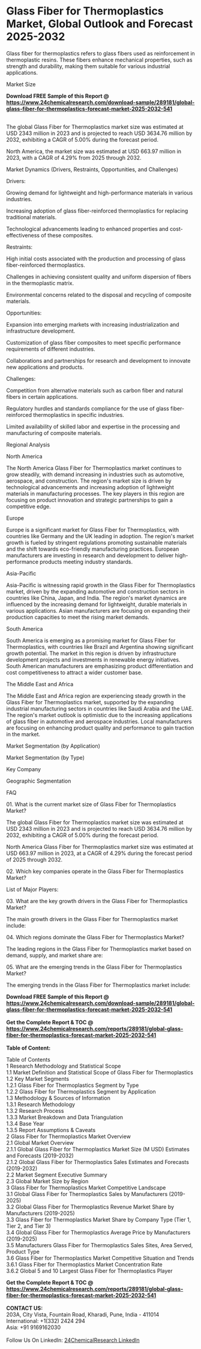 <h1>Glass Fiber for Thermoplastics Market, Global Outlook and Forecast 2025-2032</h1><p>Glass fiber for thermoplastics refers to glass fibers used as reinforcement in thermoplastic resins. These fibers enhance mechanical properties, such as strength and durability, making them suitable for various industrial applications.</p><p>
</p><p>
Market Size</p><div><b>Download FREE Sample of this Report @ 
            <a href="https://www.24chemicalresearch.com/download-sample/289181/global-glass-fiber-for-thermoplastics-forecast-market-2025-2032-541">
            https://www.24chemicalresearch.com/download-sample/289181/global-glass-fiber-for-thermoplastics-forecast-market-2025-2032-541</a></b></div><br><p>
</p><p>The global Glass Fiber for Thermoplastics market size was estimated at USD 2343 million in 2023 and is projected to reach USD 3634.76 million by 2032, exhibiting a CAGR of 5.00% during the forecast period.</p><p>
</p><p>North America, the market size was estimated at USD 663.97 million in 2023, with a CAGR of 4.29% from 2025 through 2032.</p><p>
Market Dynamics (Drivers, Restraints, Opportunities, and Challenges)</p><p>
Drivers:</p><p>
</p><p>Growing demand for lightweight and high-performance materials in various industries.</p><p>Increasing adoption of glass fiber-reinforced thermoplastics for replacing traditional materials.</p><p>Technological advancements leading to enhanced properties and cost-effectiveness of these composites.</p><p>
Restraints:</p><p>
</p><p>High initial costs associated with the production and processing of glass fiber-reinforced thermoplastics.</p><p>Challenges in achieving consistent quality and uniform dispersion of fibers in the thermoplastic matrix.</p><p>Environmental concerns related to the disposal and recycling of composite materials.</p><p>
Opportunities:</p><p>
</p><p>Expansion into emerging markets with increasing industrialization and infrastructure development.</p><p>Customization of glass fiber composites to meet specific performance requirements of different industries.</p><p>Collaborations and partnerships for research and development to innovate new applications and products.</p><p>
Challenges:</p><p>
</p><p>Competition from alternative materials such as carbon fiber and natural fibers in certain applications.</p><p>Regulatory hurdles and standards compliance for the use of glass fiber-reinforced thermoplastics in specific industries.</p><p>Limited availability of skilled labor and expertise in the processing and manufacturing of composite materials.</p><p>
Regional Analysis</p><p>
North America</p><p>
</p><p>The North America Glass Fiber for Thermoplastics market continues to grow steadily, with demand increasing in industries such as automotive, aerospace, and construction. The region's market size is driven by technological advancements and increasing adoption of lightweight materials in manufacturing processes. The key players in this region are focusing on product innovation and strategic partnerships to gain a competitive edge.</p><p>
Europe</p><p>
</p><p>Europe is a significant market for Glass Fiber for Thermoplastics, with countries like Germany and the UK leading in adoption. The region's market growth is fueled by stringent regulations promoting sustainable materials and the shift towards eco-friendly manufacturing practices. European manufacturers are investing in research and development to deliver high-performance products meeting industry standards.</p><p>
Asia-Pacific</p><p>
</p><p>Asia-Pacific is witnessing rapid growth in the Glass Fiber for Thermoplastics market, driven by the expanding automotive and construction sectors in countries like China, Japan, and India. The region's market dynamics are influenced by the increasing demand for lightweight, durable materials in various applications. Asian manufacturers are focusing on expanding their production capacities to meet the rising market demands.</p><p>
South America</p><p>
</p><p>South America is emerging as a promising market for Glass Fiber for Thermoplastics, with countries like Brazil and Argentina showing significant growth potential. The market in this region is driven by infrastructure development projects and investments in renewable energy initiatives. South American manufacturers are emphasizing product differentiation and cost competitiveness to attract a wider customer base.</p><p>
The Middle East and Africa</p><p>
</p><p>The Middle East and Africa region are experiencing steady growth in the Glass Fiber for Thermoplastics market, supported by the expanding industrial manufacturing sectors in countries like Saudi Arabia and the UAE. The region's market outlook is optimistic due to the increasing applications of glass fiber in automotive and aerospace industries. Local manufacturers are focusing on enhancing product quality and performance to gain traction in the market.</p><p>
Market Segmentation (by Application)</p><p>
</p><p>
Market Segmentation (by Type)</p><p>
</p><p>
Key Company</p><p>
</p><p>
Geographic Segmentation</p><p>
</p><p>
</p><p>
FAQ </p><p>
01. What is the current market size of Glass Fiber for Thermoplastics Market?</p><p>
</p><p>The global Glass Fiber for Thermoplastics market size was estimated at USD 2343 million in 2023 and is projected to reach USD 3634.76 million by 2032, exhibiting a CAGR of 5.00% during the forecast period.</p><p>
</p><p>North America Glass Fiber for Thermoplastics market size was estimated at USD 663.97 million in 2023, at a CAGR of 4.29% during the forecast period of 2025 through 2032.</p><p>
02. Which key companies operate in the Glass Fiber for Thermoplastics Market?</p><p>
</p><p>List of Major Players:</p><p>
</p><p>
03. What are the key growth drivers in the Glass Fiber for Thermoplastics Market?</p><p>
</p><p>The main growth drivers in the Glass Fiber for Thermoplastics market include:</p><p>
</p><p>
04. Which regions dominate the Glass Fiber for Thermoplastics Market?</p><p>
</p><p>The leading regions in the Glass Fiber for Thermoplastics market based on demand, supply, and market share are:</p><p>
</p><p>
05. What are the emerging trends in the Glass Fiber for Thermoplastics Market?</p><p>
</p><p>The emerging trends in the Glass Fiber for Thermoplastics market include:</p><p>
</p><div><b>Download FREE Sample of this Report @ 
            <a href="https://www.24chemicalresearch.com/download-sample/289181/global-glass-fiber-for-thermoplastics-forecast-market-2025-2032-541">
            https://www.24chemicalresearch.com/download-sample/289181/global-glass-fiber-for-thermoplastics-forecast-market-2025-2032-541</a></b></div><br><div><b>Get the Complete Report & TOC @ 
            <a href="https://www.24chemicalresearch.com/reports/289181/global-glass-fiber-for-thermoplastics-forecast-market-2025-2032-541">
            https://www.24chemicalresearch.com/reports/289181/global-glass-fiber-for-thermoplastics-forecast-market-2025-2032-541</a></b></div><br>
            <b>Table of Content:</b><p>Table of Contents<br />
1 Research Methodology and Statistical Scope<br />
1.1 Market Definition and Statistical Scope of Glass Fiber for Thermoplastics<br />
1.2 Key Market Segments<br />
1.2.1 Glass Fiber for Thermoplastics Segment by Type<br />
1.2.2 Glass Fiber for Thermoplastics Segment by Application<br />
1.3 Methodology & Sources of Information<br />
1.3.1 Research Methodology<br />
1.3.2 Research Process<br />
1.3.3 Market Breakdown and Data Triangulation<br />
1.3.4 Base Year<br />
1.3.5 Report Assumptions & Caveats<br />
2 Glass Fiber for Thermoplastics Market Overview<br />
2.1 Global Market Overview<br />
2.1.1 Global Glass Fiber for Thermoplastics Market Size (M USD) Estimates and Forecasts (2019-2032)<br />
2.1.2 Global Glass Fiber for Thermoplastics Sales Estimates and Forecasts (2019-2032)<br />
2.2 Market Segment Executive Summary<br />
2.3 Global Market Size by Region<br />
3 Glass Fiber for Thermoplastics Market Competitive Landscape<br />
3.1 Global Glass Fiber for Thermoplastics Sales by Manufacturers (2019-2025)<br />
3.2 Global Glass Fiber for Thermoplastics Revenue Market Share by Manufacturers (2019-2025)<br />
3.3 Glass Fiber for Thermoplastics Market Share by Company Type (Tier 1, Tier 2, and Tier 3)<br />
3.4 Global Glass Fiber for Thermoplastics Average Price by Manufacturers (2019-2025)<br />
3.5 Manufacturers Glass Fiber for Thermoplastics Sales Sites, Area Served, Product Type<br />
3.6 Glass Fiber for Thermoplastics Market Competitive Situation and Trends<br />
3.6.1 Glass Fiber for Thermoplastics Market Concentration Rate<br />
3.6.2 Global 5 and 10 Largest Glass Fiber for Thermoplastics Player</p><div><b>Get the Complete Report & TOC @ 
            <a href="https://www.24chemicalresearch.com/reports/289181/global-glass-fiber-for-thermoplastics-forecast-market-2025-2032-541">
            https://www.24chemicalresearch.com/reports/289181/global-glass-fiber-for-thermoplastics-forecast-market-2025-2032-541</a></b></div><br><b>CONTACT US:</b><br>
            203A, City Vista, Fountain Road, Kharadi, Pune, India - 411014<br>
            International: +1(332) 2424 294<br>
            Asia: +91 9169162030 <br><br>
            Follow Us On LinkedIn: <a href="https://www.linkedin.com/company/24chemicalresearch/">24ChemicalResearch LinkedIn</a>